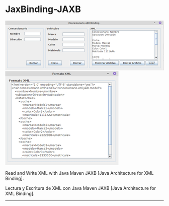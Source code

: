 # JaxBinding-JAXB

![ScreenShot](https://github.com/DomingoFleitas/JaxBinding-JAXB/blob/master/src/main/java/ScreenShot/JaxBinding001.png)
![ScreenShot](https://github.com/DomingoFleitas/JaxBinding-JAXB/blob/master/src/main/java/ScreenShot/JaxBinding002.png)

Read and Write XML with Java Maven JAXB [Java Architecture for XML Binding]. 

Lectura y Escritura de XML con Java Maven JAXB [Java Architecture for XML Binding].

-----

